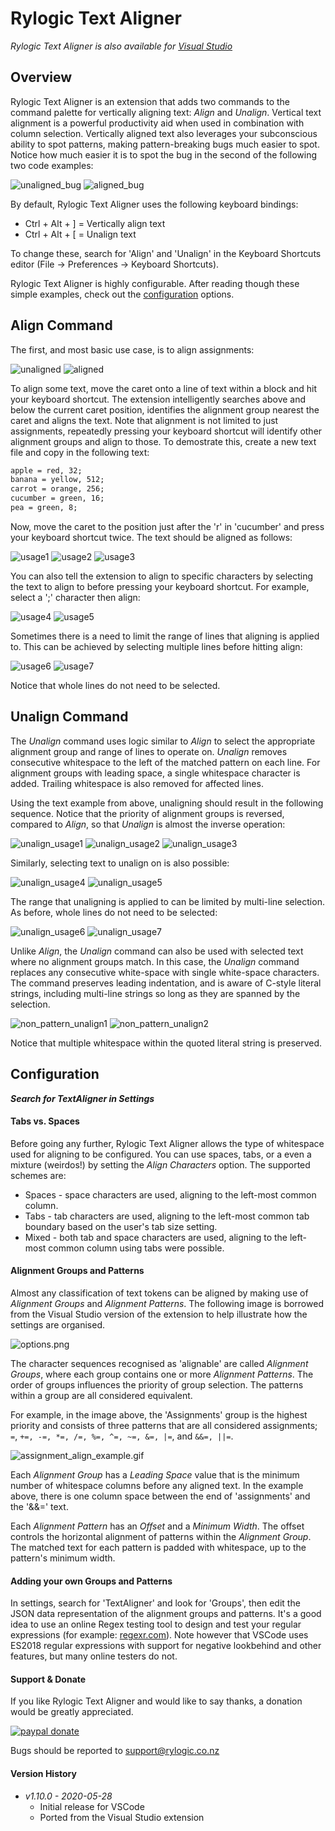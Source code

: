 # Rylogic Text Aligner

_Rylogic Text Aligner is also available for [Visual Studio](https://marketplace.visualstudio.com/items?itemName=Rylogic.RylogicTextAligner)_

## Overview

Rylogic Text Aligner is an extension that adds two commands to the command palette for vertically aligning text: _Align_ and _Unalign_. Vertical text alignment is a powerful productivity aid when used in combination with column selection. Vertically aligned text also leverages your subconscious ability to spot patterns, making pattern-breaking bugs much easier to spot. Notice how much easier it is to spot the bug in the second of the following two code examples:

![unaligned_bug](images/unaligned_bug.png "Un-aligned code")
![aligned_bug](images/aligned_bug.png "Un-aligned code")

By default, Rylogic Text Aligner uses the following keyboard bindings:

* Ctrl + Alt + ] = Vertically align text
* Ctrl + Alt + [ = Unalign text

To change these, search for 'Align' and 'Unalign' in the Keyboard Shortcuts editor (File → Preferences → Keyboard Shortcuts).

Rylogic Text Aligner is highly configurable. After reading though these simple examples, check out the [configuration](#Configuration) options.

## Align Command

The first, and most basic use case, is to align assignments:

![unaligned](images/unaligned.png "Un-aligned code")
![aligned](images/aligned.png "Un-aligned code")

To align some text, move the caret onto a line of text within a block and hit your keyboard shortcut. The extension intelligently searches above and below the current caret position, identifies the alignment group nearest the caret and aligns the text. Note that alignment is not limited to just assignments, repeatedly pressing your keyboard shortcut will identify other alignment groups and align to those. To demostrate this, create a new text file and copy in the following text:

```txt
apple = red, 32;
banana = yellow, 512;
carrot = orange, 256;
cucumber = green, 16;
pea = green, 8;
```

Now, move the caret to the position just after the 'r' in 'cucumber' and press your keyboard shortcut twice. The text should be aligned as follows:

![usage1](images/usage1.png "Alignment example")
![usage2](images/usage2.png "Alignment example")
![usage3](images/usage3.png "Alignment example")

You can also tell the extension to align to specific characters by selecting the text to align to before pressing your keyboard shortcut. For example, select a ';' character then align:

![usage4](images/usage4.png "Aligning to a selection example")
![usage5](images/usage5.png "Aligning to a selection example")

Sometimes there is a need to limit the range of lines that aligning is applied to. This can be achieved by selecting multiple lines before hitting align:

![usage6](images/usage6.png "Limiting to selected lines example")
![usage7](images/usage7.png "Limiting to selected lines example")

Notice that whole lines do not need to be selected.

## Unalign Command

The _Unalign_ command uses logic similar to _Align_ to select the appropriate alignment group and range of lines to operate on. _Unalign_ removes consecutive whitespace to the left of the matched pattern on each line. For alignment groups with leading space, a single whitespace character is added. Trailing whitespace is also removed for affected lines.

Using the text example from above, unaligning should result in the following sequence. Notice that the priority of alignment groups is reversed, compared to _Align_, so that _Unalign_ is almost the inverse operation:

![unalign_usage1](images/unalign_usage1.png "Unalignment example")
![unalign_usage2](images/unalign_usage2.png "Unalignment example")
![unalign_usage3](images/unalign_usage3.png "Unalignment example")

Similarly, selecting text to unalign on is also possible:

![unalign_usage4](images/unalign_usage4.png "Unalignment example")
![unalign_usage5](images/unalign_usage5.png "Unalignment example")

The range that unaligning is applied to can be limited by multi-line selection. As before, whole lines do not need to be selected:

![unalign_usage6](images/unalign_usage6.png "Limiting unalignment example")
![unalign_usage7](images/unalign_usage7.png "Limiting unalignment example")

Unlike _Align_, the _Unalign_ command can also be used with selected text where no alignment groups match. In this case, the _Unalign_ command replaces any consecutive white-space with single white-space characters. The command preserves leading indentation, and is aware of C-style literal strings, including multi-line strings so long as they are spanned by the selection.

![non_pattern_unalign1](images/non_pattern_unalign1.png "Non-pattern unalignment example")
![non_pattern_unalign2](images/non_pattern_unalign2.png "Non-pattern unalignment example")

Notice that multiple whitespace within the quoted literal string is preserved.

## Configuration

***Search for TextAligner in Settings***

#### Tabs vs. Spaces

Before going any further, Rylogic Text Aligner allows the type of whitespace used for aligning to be configured. You can use spaces, tabs, or a even a mixture (weirdos!) by setting the _Align Characters_ option. The supported schemes are:

* Spaces - space characters are used, aligning to the left-most common column.
* Tabs - tab characters are used, aligning to the left-most common tab boundary based on the user's tab size setting.
* Mixed - both tab and space characters are used, aligning to the left-most common column using tabs were possible.

#### Alignment Groups and Patterns

Almost any classification of text tokens can be aligned by making use of _Alignment Groups_ and _Alignment Patterns_. The following image is borrowed from the Visual Studio version of the extension to help illustrate how the settings are organised.

![options.png](images/options.png "Alignment options")

The character sequences recognised as 'alignable' are called _Alignment Groups_, where each group contains one or more _Alignment Patterns_. The order of groups influences the priority of group selection. The patterns within a group are all considered equivalent.

For example, in the image above, the 'Assignments' group is the highest priority and consists of three patterns that are all considered assignments; ```=```, ```+=, -=, *=, /=, %=, ^=, ~=, &=, |=```, and ```&&=, ||=```.

![assignment_align_example.gif](images/assignment_align_example.gif "assignment align example")

Each _Alignment Group_ has a _Leading Space_ value that is the minimum number of whitespace columns before any aligned text. In the example above, there is one column space between the end of 'assignments' and the '&&=' text.

Each _Alignment Pattern_ has an _Offset_ and a _Minimum Width_. The offset controls the horizontal alignment of patterns within the _Alignment Group_. The matched text for each pattern is padded with whitespace, up to the pattern's minimum width.

#### Adding your own Groups and Patterns

In settings, search for 'TextAligner' and look for 'Groups', then edit the JSON data representation of the alignment groups and patterns. It's a good idea to use an online Regex testing tool to design and test your regular expressions (for example: [regexr.com](https://regexr.com/)). Note however that VSCode uses ES2018 regular expressions with support for negative lookbehind and other features, but many online testers do not.

#### Support & Donate

If you like Rylogic Text Aligner and would like to say thanks, a donation would be greatly appreciated.

[![paypal donate](images/paypal_donate_logo.png)](https://www.paypal.com/cgi-bin/webscr?cmd=_donations&business=accounts%40rylogic.co.nz&lc=NZ&item_name=Donation%20for%20Rylogic.TextAligner&currency_code=NZD&bn=PP%2dDonationsBF)

Bugs should be reported to support@rylogic.co.nz

#### Version History

* *v1.10.0 - 2020-05-28*
  * Initial release for VSCode
  * Ported from the Visual Studio extension

